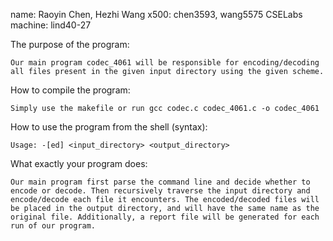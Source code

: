 name: Raoyin Chen, Hezhi Wang
x500: chen3593, wang5575
CSELabs machine: lind40-27

The purpose of the program:

	Our main program c​odec_4061 w​ill be responsible for encoding/decoding all files present in the given input directory using the given scheme.

How to compile the program:

	Simply use the makefile or run gcc codec.c codec_4061.c -o codec_4061

How to use the program from the shell (syntax):

	Usage: -[ed] <input_directory> <output_directory>

­What exactly your program does:

	Our main program first parse the command line and decide whether to encode or decode. Then recursively traverse the input directory and encode/decode each file it encounters. The encoded/decoded files will be placed in the output directory, and will have the same name as the original file. Additionally, a report file will be generated for each run of our program.
